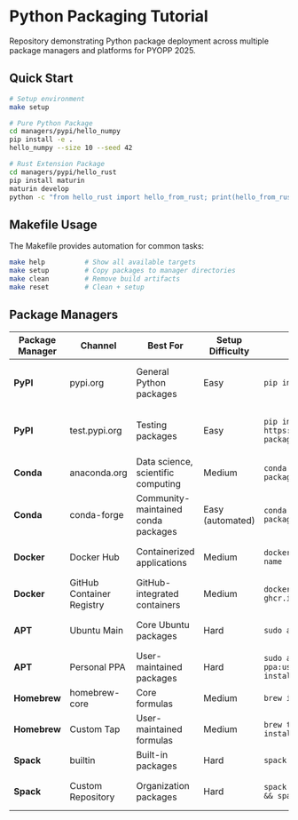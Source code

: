 # Python Packaging Tutorial

Repository demonstrating Python package deployment across multiple package managers and platforms for PYOPP 2025.

## Quick Start

```bash
# Setup environment
make setup

# Pure Python Package
cd managers/pypi/hello_numpy
pip install -e .
hello_numpy --size 10 --seed 42

# Rust Extension Package
cd managers/pypi/hello_rust
pip install maturin
maturin develop
python -c "from hello_rust import hello_from_rust; print(hello_from_rust('World'))"
```

## Makefile Usage

The Makefile provides automation for common tasks:

```bash
make help          # Show all available targets
make setup         # Copy packages to manager directories
make clean         # Remove build artifacts
make reset         # Clean + setup
```

## Package Managers


| Package Manager | Channel | Best For | Setup Difficulty | User Installation | Authentication |
|---|---|---|---|---|---|
| **PyPI** | pypi.org | General Python packages | Easy | `pip install package-name` | API Token or Trusted Publisher (OIDC) |
| **PyPI** | test.pypi.org | Testing packages | Easy | `pip install -i https://test.pypi.org/simple/ package-name` | API Token or Trusted Publisher (OIDC) |
| **Conda** | anaconda.org | Data science, scientific computing | Medium | `conda install -c your-channel package-name` | anaconda.org login + upload |
| **Conda** | conda-forge | Community-maintained conda packages | Easy (automated) | `conda install -c conda-forge package-name` | GitHub PR submission only |
| **Docker** | Docker Hub | Containerized applications | Medium | `docker run username/package-name` | hub.docker.com username + access token |
| **Docker** | GitHub Container Registry | GitHub-integrated containers | Medium | `docker run ghcr.io/username/package-name` | GitHub Personal Access Token |
| **APT** | Ubuntu Main | Core Ubuntu packages | Hard | `sudo apt install package-name` | Ubuntu developer membership |
| **APT** | Personal PPA | User-maintained packages | Hard | `sudo add-apt-repository ppa:user/repo && sudo apt install package-name` | launchpad.net GPG key + SSH |
| **Homebrew** | homebrew-core | Core formulas | Medium | `brew install package-name` | GitHub fork + PR |
| **Homebrew** | Custom Tap | User-maintained formulas | Medium | `brew tap user/repo && brew install package-name` | GitHub repository |
| **Spack** | builtin | Built-in packages | Hard | `spack install package-name` | GitHub fork + PR |
| **Spack** | Custom Repository | Organization packages | Hard | `spack repo add /path/to/repo && spack install package-name` | Custom repository setup |

